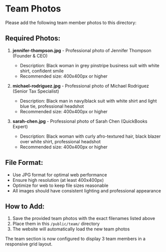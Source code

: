 # Team Photos

Please add the following team member photos to this directory:

## Required Photos:

1. **jennifer-thompson.jpg** - Professional photo of Jennifer Thompson (Founder & CEO)
   - Description: Black woman in grey pinstripe business suit with white shirt, confident smile
   - Recommended size: 400x400px or higher

2. **michael-rodriguez.jpg** - Professional photo of Michael Rodriguez (Senior Tax Specialist)  
   - Description: Black man in navy/black suit with white shirt and light blue tie, professional headshot
   - Recommended size: 400x400px or higher

3. **sarah-chen.jpg** - Professional photo of Sarah Chen (QuickBooks Expert)
   - Description: Black woman with curly afro-textured hair, black blazer over white shirt, professional headshot
   - Recommended size: 400x400px or higher

## File Format:
- Use JPG format for optimal web performance
- Ensure high resolution (at least 400x400px)
- Optimize for web to keep file sizes reasonable
- All images should have consistent lighting and professional appearance

## How to Add:
1. Save the provided team photos with the exact filenames listed above
2. Place them in this `/public/team/` directory
3. The website will automatically load the new team photos

The team section is now configured to display 3 team members in a responsive grid layout.
